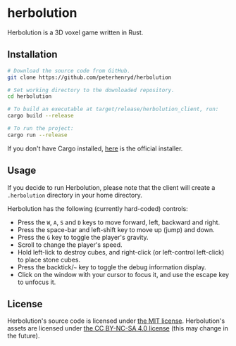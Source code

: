 # herbolution

Herbolution is a 3D voxel game written in Rust.

## Installation

```bash
# Download the source code from GitHub.
git clone https://github.com/peterhenryd/herbolution

# Set working directory to the downloaded repository.
cd herbolution

# To build an executable at target/release/herbolution_client, run:
cargo build --release

# To run the project:
cargo run --release

```

If you don't have Cargo installed, [here](https://rustup.rs) is the official installer.

## Usage

If you decide to run Herbolution, please note that the client will create a `.herbolution` directory in your home directory.

Herbolution has the following (currently hard-coded) controls:

- Press the `W`, `A`, `S` and `D` keys to move forward, left, backward and right.
- Press the space-bar and left-shift key to move up (jump) and down.
- Press the `G` key to toggle the player's gravity.
- Scroll to change the player's speed.
- Hold left-lick to destroy cubes, and right-click (or left-control left-click) to place stone cubes.
- Press the backtick/`~` key to toggle the debug information display.
- Click on the window with your cursor to focus it, and use the escape key to unfocus it.

## License

Herbolution's source code is licensed under [the MIT license](LICENSE). Herbolution's assets are licensed under
[the CC BY-NC-SA 4.0 license](assets/LICENSE) (this may change in the future).
